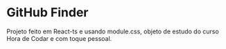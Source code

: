 # GitHub Finder

Projeto feito em React-ts e usando module.css, objeto de estudo do curso Hora de Codar e com toque pessoal.
